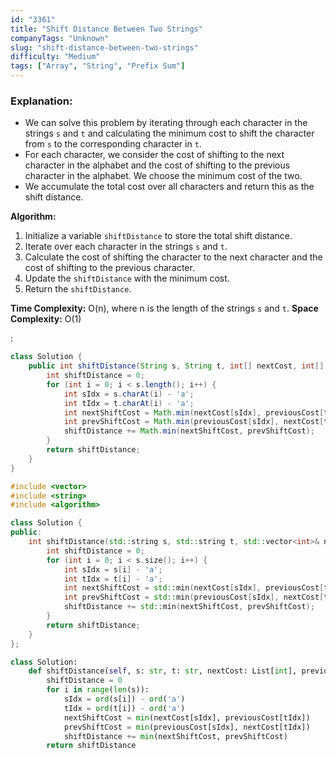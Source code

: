 ```yaml
---
id: "3361"
title: "Shift Distance Between Two Strings"
companyTags: "Unknown"
slug: "shift-distance-between-two-strings"
difficulty: "Medium"
tags: ["Array", "String", "Prefix Sum"]
---
```


### Explanation:
- We can solve this problem by iterating through each character in the strings `s` and `t` and calculating the minimum cost to shift the character from `s` to the corresponding character in `t`.
- For each character, we consider the cost of shifting to the next character in the alphabet and the cost of shifting to the previous character in the alphabet. We choose the minimum cost of the two.
- We accumulate the total cost over all characters and return this as the shift distance.

**Algorithm:**
1. Initialize a variable `shiftDistance` to store the total shift distance.
2. Iterate over each character in the strings `s` and `t`.
3. Calculate the cost of shifting the character to the next character and the cost of shifting to the previous character.
4. Update the `shiftDistance` with the minimum cost.
5. Return the `shiftDistance`.

**Time Complexity:** O(n), where n is the length of the strings `s` and `t`.
**Space Complexity:** O(1)

:

```java
class Solution {
    public int shiftDistance(String s, String t, int[] nextCost, int[] previousCost) {
        int shiftDistance = 0;
        for (int i = 0; i < s.length(); i++) {
            int sIdx = s.charAt(i) - 'a';
            int tIdx = t.charAt(i) - 'a';
            int nextShiftCost = Math.min(nextCost[sIdx], previousCost[tIdx]);
            int prevShiftCost = Math.min(previousCost[sIdx], nextCost[tIdx]);
            shiftDistance += Math.min(nextShiftCost, prevShiftCost);
        }
        return shiftDistance;
    }
}
```

```cpp
#include <vector>
#include <string>
#include <algorithm>

class Solution {
public:
    int shiftDistance(std::string s, std::string t, std::vector<int>& nextCost, std::vector<int>& previousCost) {
        int shiftDistance = 0;
        for (int i = 0; i < s.size(); i++) {
            int sIdx = s[i] - 'a';
            int tIdx = t[i] - 'a';
            int nextShiftCost = std::min(nextCost[sIdx], previousCost[tIdx]);
            int prevShiftCost = std::min(previousCost[sIdx], nextCost[tIdx]);
            shiftDistance += std::min(nextShiftCost, prevShiftCost);
        }
        return shiftDistance;
    }
};
```

```python
class Solution:
    def shiftDistance(self, s: str, t: str, nextCost: List[int], previousCost: List[int]) -> int:
        shiftDistance = 0
        for i in range(len(s)):
            sIdx = ord(s[i]) - ord('a')
            tIdx = ord(t[i]) - ord('a')
            nextShiftCost = min(nextCost[sIdx], previousCost[tIdx])
            prevShiftCost = min(previousCost[sIdx], nextCost[tIdx])
            shiftDistance += min(nextShiftCost, prevShiftCost)
        return shiftDistance
```